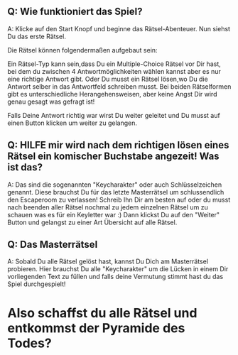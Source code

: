 ## Q: Wie funktioniert das Spiel?
A: Klicke auf den Start Knopf und beginne das Rätsel-Abenteuer. Nun siehst Du das erste Rätsel.

Die Rätsel können folgendermaßen aufgebaut sein:

Ein Rätsel-Typ kann sein,dass Du ein Multiple-Choice Rätsel vor Dir hast, bei dem du zwischen 4 Antwortmöglichkeiten wählen kannst aber es nur eine richtige Antwort gibt. Oder Du musst ein Rätsel lösen,wo Du die Antwort selber in das Antwortfeld schreiben musst. Bei beiden Rätselformen gibt es unterschiedliche Herangehensweisen, aber keine Angst Dir wird genau gesagt was gefragt ist! 

Falls Deine Antwort richtig war wirst Du weiter geleitet und Du musst auf einen Button klicken um weiter zu gelangen.

## Q: HILFE mir wird nach dem richtigen lösen eines Rätsel ein komischer Buchstabe angezeit! Was ist das?

A: Das sind die sogenannten "Keycharakter" oder auch Schlüsselzeichen genannt. Diese brauchst Du für das letzte Masterrätsel um schlussendlich den Escaperoom zu verlassen! Schreib Ihn Dir am besten auf oder du musst nach beenden aller Rätsel nochmal zu jedem einzelnen Rätsel um zu schauen was es für ein Keyletter war :)
Dann klickst Du auf den "Weiter" Button und gelangst zu einer Art Übersicht auf alle Rätsel.

## Q: Das Masterrätsel

A: Sobald Du alle Rätsel gelöst hast, kannst Du Dich am Masterrätsel probieren. Hier brauchst Du alle "Keycharakter" um die Lücken in einem Dir vorliegenden  Text zu füllen und falls deine Vermutung stimmt hast du das Spiel durchgespielt! 

# Also schaffst du alle Rätsel und entkommst der Pyramide des Todes?
